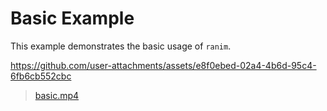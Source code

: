 # Basic Example

This example demonstrates the basic usage of `ranim`.

https://github.com/user-attachments/assets/e8f0ebed-02a4-4b6d-95c4-6fb6cb552cbc

> [basic.mp4](../../assets/basic.mp4)

